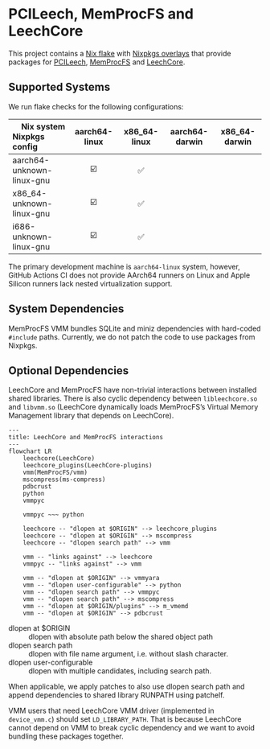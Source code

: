 # PCILeech, MemProcFS and LeechCore

This project contains a [Nix flake](https://nix.dev/concepts/flakes.html) with
[Nixpkgs overlays](https://nixos.org/manual/nixpkgs/stable/#chap-overlays) that
provide packages for [PCILeech], [MemProcFS] and [LeechCore].

## Supported Systems

We run flake checks for the following configurations:

| <div align=right>Nix system</div><div align=left>Nixpkgs config</div> |   aarch64-linux  | x86_64-linux | aarch64-darwin | x86_64-darwin |
|-----------------------------------------------------------------------|:----------------:|:------------:|:--------------:|:-------------:|
| aarch64-unknown-linux-gnu                                             | &#x2611;&#xFE0F; |   &#x2705;   |                |               |
| x86_64-unknown-linux-gnu                                              | &#x2611;&#xFE0F; |   &#x2705;   |                |               |
| i686-unknown-linux-gnu                                                | &#x2611;&#xFE0F; |   &#x2705;   |                |               |

The primary development machine is `aarch64-linux` system, however, GitHub
Actions CI does not provide AArch64 runners on Linux and Apple Silicon runners
lack nested virtualization support.

## System Dependencies

MemProcFS VMM bundles SQLite and miniz dependencies with hard-coded `#include`
paths. Currently, we do not patch the code to use packages from Nixpkgs.

## Optional Dependencies

LeechCore and MemProcFS have non-trivial interactions between installed shared
libraries. There is also cyclic dependency between `libleechcore.so` and
`libvmm.so` (LeechCore dynamically loads MemProcFS’s Virtual Memory Management
library that depends on LeechCore).

```mermaid
---
title: LeechCore and MemProcFS interactions
---
flowchart LR
    leechcore(LeechCore)
    leechcore_plugins(LeechCore-plugins)
    vmm(MemProcFS/vmm)
    mscompress(ms-compress)
    pdbcrust    
    python
    vmmpyc

    vmmpyc ~~~ python

    leechcore -- "dlopen at $ORIGIN" --> leechcore_plugins
    leechcore -- "dlopen at $ORIGIN" --> mscompress
    leechcore -- "dlopen search path" --> vmm

    vmm -- "links against" --> leechcore
    vmmpyc -- "links against" --> vmm

    vmm -- "dlopen at $ORIGIN" --> vmmyara
    vmm -- "dlopen user-configurable" --> python
    vmm -- "dlopen search path" --> vmmpyc
    vmm -- "dlopen search path" --> mscompress
    vmm -- "dlopen at $ORIGIN/plugins" --> m_vmemd
    vmm -- "dlopen at $ORIGIN" --> pdbcrust
```

<dl>
  <dt>dlopen at $ORIGIN</dt>
  <dd>dlopen with absolute path below the shared object path</dd>
  <dt>dlopen search path</dt>
  <dd>dlopen with file name argument, i.e. without slash character.</dd>
  <dt>dlopen user-configurable</dt>
  <dd>dlopen with multiple candidates, including search path.</dd>
</dl>

When applicable, we apply patches to also use dlopen search path and append
dependencies to shared library RUNPATH using patchelf.

VMM users that need LeechCore VMM driver (implemented in `device_vmm.c`) should
set `LD_LIBRARY_PATH`. That is because LeechCore cannot depend on VMM to break
cyclic dependency and we want to avoid bundling these packages together.

[PCILeech]: https://github.com/ufrisk/pcileech
[MemProcFS]: https://github.com/ufrisk/MemProcFS
[LeechCore]: https://github.com/ufrisk/LeechCore
